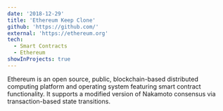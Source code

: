 ```yaml
---
date: '2018-12-29'
title: 'Ethereum Keep Clone'
github: 'https://github.com/'
external: 'https://ethereum.org'
tech:
  - Smart Contracts
  - Ethereum
showInProjects: true
---
```


Ethereum is an open source, public, blockchain-based distributed computing platform and operating system featuring smart contract functionality. It supports a modified version of Nakamoto consensus via transaction-based state transitions.
